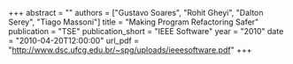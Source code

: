 +++
abstract = ""
authors = ["Gustavo Soares", "Rohit Gheyi", "Dalton Serey", "Tiago Massoni"]
title = "Making Program Refactoring Safer"
publication = "TSE"
publication_short = "IEEE Software" 
year = "2010"
date = "2010-04-20T12:00:00"
url_pdf = "http://www.dsc.ufcg.edu.br/~spg/uploads/ieeesoftware.pdf"
+++
